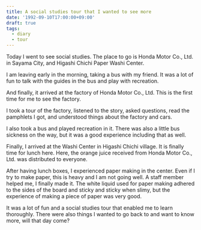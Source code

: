 ```yaml
---
title: A social studies tour that I wanted to see more
date: '1992-09-10T17:00:00+09:00'
draft: true
tags:
  - diary
  - tour
---
```


Today I went to see social studies. The place to go is Honda Motor Co., Ltd. in Sayama City, and Higashi Chichi Paper Washi Center.

I am leaving early in the morning, taking a bus with my friend. It was a lot of fun to talk with the guides in the bus and play with recreation.

And finally, it arrived at the factory of Honda Motor Co., Ltd. This is the first time for me to see the factory.

I took a tour of the factory, listened to the story, asked questions, read the pamphlets I got, and understood things about the factory and cars.

I also took a bus and played recreation in it. There was also a little bus sickness on the way, but it was a good experience including that as well.

Finally, I arrived at the Washi Center in Higashi Chichi village. It is finally time for lunch here. Here, the orange juice received from Honda Motor Co., Ltd. was distributed to everyone.

After having lunch boxes, I experienced paper making in the center. Even if I try to make paper, this is heavy and I am not going well. A staff member helped me, I finally made it. The white liquid used for paper making adhered to the sides of the board and sticky and sticky when slimy, but the experience of making a piece of paper was very good.

It was a lot of fun and a social studies tour that enabled me to learn thoroughly. There were also things I wanted to go back to and want to know more, will that day come?
